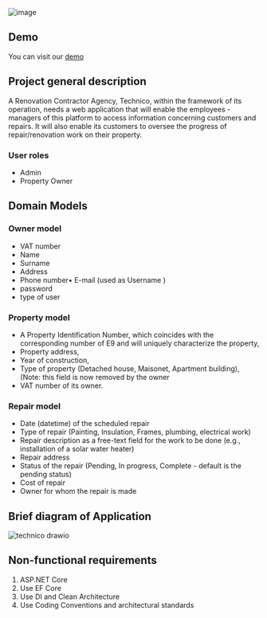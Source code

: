 ![image](https://github.com/user-attachments/assets/30076537-29bd-4771-9ca8-ebdbe347ff4d)
## Demo
You can visit our [demo](https://technicoteam3-d7gka0hyh8avf3g9.northeurope-01.azurewebsites.net/)
## Project general description
A Renovation Contractor Agency, Technico, within the framework of its operation, needs a
web application that will enable the employees - managers of this platform to access
information concerning customers and repairs. It will also enable its customers to oversee
the progress of repair/renovation work on their property.

### User roles
- Admin 
- Property Owner

## Domain Models

### Owner model
- VAT number 
- Name
- Surname
- Address
- Phone number• E-mail (used as Username )
- password
- type of user

### Property model 
- Α Property Identification Number, which coincides with the corresponding
number of E9 and will uniquely characterize the property,
- Property address,
- Year of construction,
- Type of property (Detached house, Maisonet, Apartment building), (Note: this
field is now removed by the owner
- VAT number of its owner.
### Repair model
- Date (datetime) of the scheduled repair
- Type of repair (Painting, Insulation, Frames, plumbing, electrical work)
- Repair description as a free-text field for the work to be done (e.g., installation
of a solar water heater)
- Repair address
- Status of the repair (Pending, In progress, Complete - default is the pending
status)
- Cost of repair
- Owner for whom the repair is made

## Brief diagram of Application
![technico drawio](https://github.com/user-attachments/assets/30f6660b-7c4b-4485-a629-db3f918aba08)

## Non-functional requirements
1. ASP.NET Core
2. Use EF Core
3. Use DI and Clean Architecture
4. Use Coding Conventions and architectural standards


